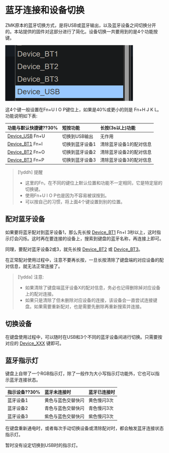 # 蓝牙连接和设备切换

ZMK原本的蓝牙切换方式，是将USB或蓝牙输出，以及蓝牙设备之间切换分开的。本站提供的固件对这部分进行了简化。设备切换一共要用到的是4个功能按键。

![](assets/zmk-bh-device-01.png)

这4个键一般设置在<key>Fn+U I O P</key>键位上，如果是40%或更小的则是 <key>Fn+H J K L</key>。功能说明如下表:

| 功能与默认快捷键??30% | 短按功能 | 长按(3s以上)功能 |
|:--- |:--- | :--- |
| <u>Device_USB</u> <key>Fn+U</key> | 切换到USB输出 | 无作用 |
| <u>Device_BT1</u> <key>Fn+I</key> | 切换到蓝牙设备1 | 清除蓝牙设备1的配对信息 |
| <u>Device_BT2</u> <key>Fn+O</key> | 切换到蓝牙设备2 | 清除蓝牙设备2的配对信息 |
| <u>Device_BT3</u> <key>Fn+P</key> | 切换到蓝牙设备3 | 清除蓝牙设备3的配对信息 |

> [!yddh] 提醒
> - 这里的Fn，在不同的键位上默认位置和功能不一定相同，它是特定层的切换键。
> - 使用<key>Fn+U I O P</key>也是因为不容易被误按到。
> - 可以按自己的习惯，将上面4个键设置到别的位置。

## 配对蓝牙设备

如果要将蓝牙配对到蓝牙设备1，那么先长按 <u>Device_BT1</u> <key>Fn+I</key> 3秒以上，这时指示灯会闪烁。这时再在要连接的设备上，搜索到键盘的蓝牙名称，再连接上即可。

同理，要配对蓝牙设备2或3，就先长按 <u>Device_BT2</u> 或 <u>Device_BT3</u>。

在正常配对使用过程中，注意不要再长按，一旦长按清除了键盘端的对应设备的配对信息，就无法正常连接了。

> [!ydda] 注意: 
> - 如果清除了键盘端蓝牙设备X的配对信息，务必也记得删除掉对应设备上的配对连接。
> - 如果只是清除了但未删除对应设备的连接，该设备会一直尝试连接键盘。如果需要重新配对，也是需要先删除再重新搜索并连接。


## 切换设备

在键盘使用过程中，可以随时在USB和3个不同的蓝牙设备间进行切换。只需要按对应的 <u>Device_XXX</u> 键即可。

## 蓝牙指示灯

键盘上自带了一个RGB指示灯，除了一般作为大小写指示灯功能外，它也可以指示蓝牙连接状态。

| 指示设备??30% | 蓝牙未连接时 | 蓝牙已连接时 |
|:--- |:--- |:--- |
| 蓝牙设备1 | 黄色与蓝色交替快闪 | 黄色慢闪3次 |
| 蓝牙设备2 | 青色与蓝色交替快闪 | 青色慢闪3次 |
| 蓝牙设备3 | 紫色与蓝色交替快闪 | 紫色慢闪3次 |

在键盘重新通电时，或者每次手动切换设备或清除配对时，都会触发蓝牙连接状态指示灯。

暂时没有设定切换到USB时的指示灯。